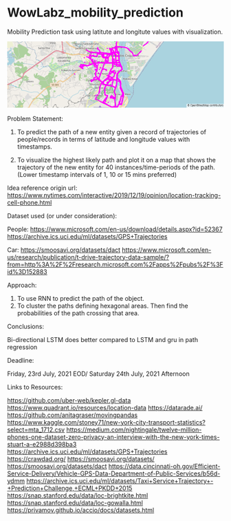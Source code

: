 # WowLabz_mobility_prediction

 Mobility Prediction task using latitute and longitute values with visualization.
 
 <img src="https://github.com/gaurav-95/WowLabz_mobility_prediction/blob/main/Visual/path_snap.png"> 

Problem Statement:

1. To predict the path of a new entity given a record of trajectories of people/records in terms of latitude and longitude values with timestamps.

2. To visualize the highest likely path and plot it on a map that shows the trajectory of the new entity for 40 instances/time-periods of the path. (Lower timestamp intervals of 1, 10 or 15 mins preferred)

Idea reference origin url: https://www.nytimes.com/interactive/2019/12/19/opinion/location-tracking-cell-phone.html

Dataset used (or under consideration):

People:
https://www.microsoft.com/en-us/download/details.aspx?id=52367
https://archive.ics.uci.edu/ml/datasets/GPS+Trajectories


Car:
https://smoosavi.org/datasets/dact
https://www.microsoft.com/en-us/research/publication/t-drive-trajectory-data-sample/?from=http%3A%2F%2Fresearch.microsoft.com%2Fapps%2Fpubs%2F%3Fid%3D152883

Approach:

1. To use RNN to predict the path of the object.
2. To cluster the paths defining hexagonal areas. Then find the probabilities of the path crossing that area.

Conclusions:

Bi-directional LSTM does better compared to LSTM and gru in path regression

Deadline:

Friday, 23rd July, 2021 EOD/ Saturday 24th July, 2021 Afternoon

Links to Resources:

https://github.com/uber-web/kepler.gl-data
https://www.quadrant.io/resources/location-data
https://datarade.ai/
https://github.com/anitagraser/movingpandas
https://www.kaggle.com/stoney71/new-york-city-transport-statistics?select=mta_1712.csv
https://medium.com/nightingale/twelve-million-phones-one-dataset-zero-privacy-an-interview-with-the-new-york-times-stuart-a-e2988d398ba3
https://archive.ics.uci.edu/ml/datasets/GPS+Trajectories
https://crawdad.org/
https://smoosavi.org/datasets/
https://smoosavi.org/datasets/dact
https://data.cincinnati-oh.gov/Efficient-Service-Delivery/Vehicle-GPS-Data-Department-of-Public-Services/b56d-ydmm
https://archive.ics.uci.edu/ml/datasets/Taxi+Service+Trajectory+-+Prediction+Challenge,+ECML+PKDD+2015
https://snap.stanford.edu/data/loc-brightkite.html
https://snap.stanford.edu/data/loc-gowalla.html
https://privamov.github.io/accio/docs/datasets.html


